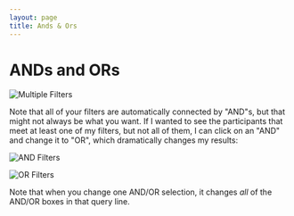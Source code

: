 ```yaml
---
layout: page
title: Ands & Ors
---
```


ANDs and ORs
===============================

![Multiple Filters](../../../images/KidsFirstPortal_20.png "Multiple Filters")

Note that all of your filters are automatically connected by "AND"s,
but that might not always be what you want. If I wanted to see the
participants that meet at least one of my filters, but not all of them,
I can click on an "AND" and change it to "OR", which dramatically
changes my results:

![AND Filters](../../../images/KidsFirstPortal_21.png "AND Filters")

![OR Filters](../../../images/KidsFirstPortal_22.png "OR Filters")

Note that when you change one AND/OR selection, it changes *all* of the
AND/OR boxes in that query line.
